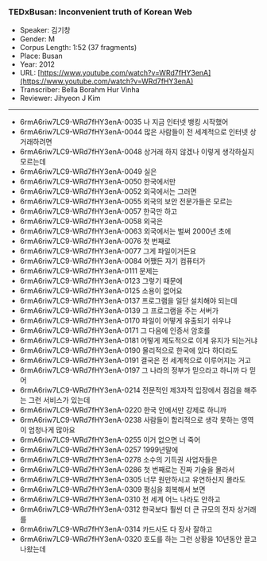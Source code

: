 ### TEDxBusan: Inconvenient truth of Korean Web

- Speaker: 김기창
- Gender: M
- Corpus Length: 1:52 (37 fragments)
- Place: Busan
- Year: 2012
- URL: [https://www.youtube.com/watch?v=WRd7fHY3enA](https://www.youtube.com/watch?v=WRd7fHY3enA)
- Transcriber: Bella Borahm Hur Vinha
- Reviewer: Jihyeon J Kim

---

- 6rmA6riw7LC9-WRd7fHY3enA-0035 나 지금 인터넷 뱅킹 시작했어
- 6rmA6riw7LC9-WRd7fHY3enA-0044 많은 사람들이 전 세계적으로 인터넷 상거래하려면
- 6rmA6riw7LC9-WRd7fHY3enA-0048 상거래 하지 않겠나 이렇게 생각하실지 모르는데
- 6rmA6riw7LC9-WRd7fHY3enA-0049 실은
- 6rmA6riw7LC9-WRd7fHY3enA-0050 한국에서만
- 6rmA6riw7LC9-WRd7fHY3enA-0052 외국에서는 그러면
- 6rmA6riw7LC9-WRd7fHY3enA-0055 외국의 보안 전문가들은 모르는
- 6rmA6riw7LC9-WRd7fHY3enA-0057 한국만 하고
- 6rmA6riw7LC9-WRd7fHY3enA-0058 외국은
- 6rmA6riw7LC9-WRd7fHY3enA-0063 외국에서는 벌써 2000년 초에
- 6rmA6riw7LC9-WRd7fHY3enA-0076 첫 번째로
- 6rmA6riw7LC9-WRd7fHY3enA-0077 그게 파일이거든요
- 6rmA6riw7LC9-WRd7fHY3enA-0084 어쨌든 자기 컴퓨터가
- 6rmA6riw7LC9-WRd7fHY3enA-0111 문제는
- 6rmA6riw7LC9-WRd7fHY3enA-0123 그렇기 때문에
- 6rmA6riw7LC9-WRd7fHY3enA-0125 소용이 없어요
- 6rmA6riw7LC9-WRd7fHY3enA-0137 프로그램을 일단 설치해야 되는데
- 6rmA6riw7LC9-WRd7fHY3enA-0139 그 프로그램을 주는 서버가
- 6rmA6riw7LC9-WRd7fHY3enA-0170 파일이 어떻게 유출되기 쉬우냐
- 6rmA6riw7LC9-WRd7fHY3enA-0171 그 다음에 인증서 암호를
- 6rmA6riw7LC9-WRd7fHY3enA-0181 어떻게 제도적으로 이게 유지가 되는거냐
- 6rmA6riw7LC9-WRd7fHY3enA-0190 물리적으로 한국에 있다 하더라도
- 6rmA6riw7LC9-WRd7fHY3enA-0191 결국은 전 세계적으로 이루어지는 거고
- 6rmA6riw7LC9-WRd7fHY3enA-0197 그 나라의 정부가 믿으라고 하니까 다 믿어
- 6rmA6riw7LC9-WRd7fHY3enA-0214 전문적인 제3자적 입장에서 점검을 해주는 그런 서비스가 있는데
- 6rmA6riw7LC9-WRd7fHY3enA-0220 한국 안에서만 강제로 하니까
- 6rmA6riw7LC9-WRd7fHY3enA-0238 사람들이 합리적으로 생각 못하는 영역이 엄청나게 많아요
- 6rmA6riw7LC9-WRd7fHY3enA-0255 이거 없으면 너 죽어
- 6rmA6riw7LC9-WRd7fHY3enA-0257 1999년말에
- 6rmA6riw7LC9-WRd7fHY3enA-0278 소수의 기득권 사업자들은
- 6rmA6riw7LC9-WRd7fHY3enA-0286 첫 번째로는 진짜 기술을 몰라서
- 6rmA6riw7LC9-WRd7fHY3enA-0305 너무 원만하시고 유연하신지 몰라도
- 6rmA6riw7LC9-WRd7fHY3enA-0309 평심을 회복해서 보면
- 6rmA6riw7LC9-WRd7fHY3enA-0310 전 세계 어느 나라도 안하고
- 6rmA6riw7LC9-WRd7fHY3enA-0312 한국보다 훨씬 더 큰 규모의 전자 상거래를
- 6rmA6riw7LC9-WRd7fHY3enA-0314 카드사도 다 장사 잘하고
- 6rmA6riw7LC9-WRd7fHY3enA-0320 호도를 하는 그런 상황을 10년동안 끌고 나왔는데
